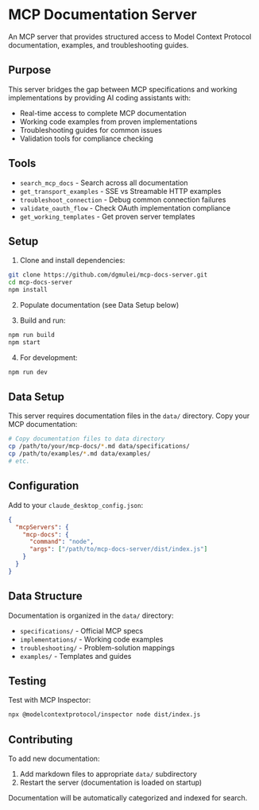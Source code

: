 # MCP Documentation Server

An MCP server that provides structured access to Model Context Protocol documentation, examples, and troubleshooting guides.

## Purpose

This server bridges the gap between MCP specifications and working implementations by providing AI coding assistants with:

- Real-time access to complete MCP documentation
- Working code examples from proven implementations
- Troubleshooting guides for common issues
- Validation tools for compliance checking

## Tools

- `search_mcp_docs` - Search across all documentation
- `get_transport_examples` - SSE vs Streamable HTTP examples
- `troubleshoot_connection` - Debug common connection failures
- `validate_oauth_flow` - Check OAuth implementation compliance
- `get_working_templates` - Get proven server templates

## Setup

1. Clone and install dependencies:
```bash
git clone https://github.com/dgmulei/mcp-docs-server.git
cd mcp-docs-server
npm install
```

2. Populate documentation (see Data Setup below)

3. Build and run:
```bash
npm run build
npm start
```

4. For development:
```bash
npm run dev
```

## Data Setup

This server requires documentation files in the `data/` directory. Copy your MCP documentation:

```bash
# Copy documentation files to data directory
cp /path/to/your/mcp-docs/*.md data/specifications/
cp /path/to/examples/*.md data/examples/
# etc.
```

## Configuration

Add to your `claude_desktop_config.json`:

```json
{
  "mcpServers": {
    "mcp-docs": {
      "command": "node",
      "args": ["/path/to/mcp-docs-server/dist/index.js"]
    }
  }
}
```

## Data Structure

Documentation is organized in the `data/` directory:

- `specifications/` - Official MCP specs
- `implementations/` - Working code examples
- `troubleshooting/` - Problem-solution mappings
- `examples/` - Templates and guides

## Testing

Test with MCP Inspector:
```bash
npx @modelcontextprotocol/inspector node dist/index.js
```

## Contributing

To add new documentation:

1. Add markdown files to appropriate `data/` subdirectory
2. Restart the server (documentation is loaded on startup)

Documentation will be automatically categorized and indexed for search.
